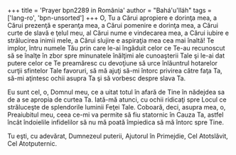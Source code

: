 +++
title = 'Prayer bpn2289 in România'
author = "Bahá'u'lláh"
tags = ['lang-ro', 'bpn-unsorted']
+++
O, Tu a Cărui apropiere e dorinţa mea, a Cărui prezenţă e speranţa mea, a Cărui pomenire e dorinţa mea, a Cărui curte de slavă e ţelul meu, al Cărui nume e vindecarea mea, a Cărui iubire e strălucirea inimii mele, a Cărui slujire e aspiraţia mea cea mai înaltă! Te implor, întru numele Tău prin care le-ai îngăduit celor ce Te-au recunoscut să se înalţe în zbor spre minunatele înălţimi ale cunoaşterii Tale şi le-ai dat putere celor ce Te preamăresc cu devoţiune să urce înlăuntrul hotarelor curţii sfintelor Tale favoruri, să mă ajuţi să-mi întorc privirea către faţa Ta, să-mi aţintesc ochii asupra Ta şi să vorbesc despre slava Ta.

Eu sunt cel, o, Domnul meu, ce a uitat totul în afară de Tine în nădejdea sa de a se apropia de curtea Ta. Iată-mă atunci, cu ochii ridicaţi spre Locul ce străluceşte de splendorile luminii Feţei Tale. Coboară, deci, asupra mea, o, Preaiubitul meu, ceea ce-mi va permite să fiu statornic în Cauza Ta, astfel încât îndoielile infidelilor să nu mă poată împiedica să mă întorc spre Tine.

Tu eşti, cu adevărat, Dumnezeul puterii, Ajutorul în Primejdie, Cel Atotslăvit, Cel Atotputernic.
